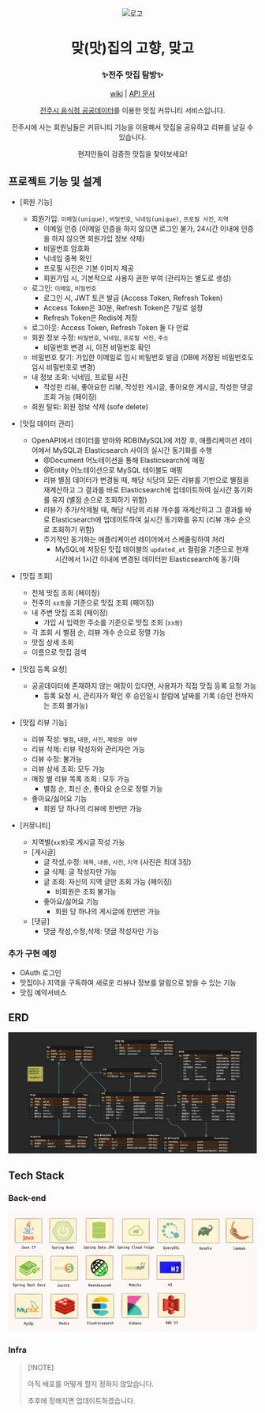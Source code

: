 <div align="center">
<img width="200px" src="https://dthezntil550i.cloudfront.net/pn/latest/pn1608281849186400000834203/1280_960/468201b8-3f90-4f98-b8ae-06aa4f156741.png" alt="로고"/>

# 맞(맛)집의 고향, 맞고

### ✨전주 맛집 탐방✨

[wiki](https://github.com/kingseungil/matgo/wiki) |
[API 문서]()

[전주시 음식점 공공데이터](https://www.data.go.kr/tcs/dss/selectFileDataDetailView.do?publicDataPk=15076735#tab-layer-openapi)를
이용한 맛집 커뮤니티 서비스입니다.

전주시에 사는 회원님들은 커뮤니티 기능을 이용해서 맛집을 공유하고 리뷰를 남길 수 있습니다.

현지인들이 검증한 맛집을 찾아보세요!

</div>

## 프로젝트 기능 및 설계

- [회원 기능]
    - 회원가입: `이메일(unique)`, `비밀번호`, `닉네임(unique)`, `프로필 사진`, `지역`
        - 이메일 인증 (이메일 인증을 하지 않으면 로그인 불가, 24시간 이내에 인증을 하지 않으면 회원가입 정보 삭제)
        - 비밀번호 암호화
        - 닉네임 중복 확인
        - 프로필 사진은 기본 이미지 제공
        - 회원가입 시, 기본적으로 사용자 권한 부여 (관리자는 별도로 생성)
    - 로그인: `이메일`, `비밀번호`
        - 로그인 시, JWT 토큰 발급 (Access Token, Refresh Token)
        - Access Token은 30분, Refresh Token은 7일로 설정
        - Refresh Token은 Redis에 저장
    - 로그아웃: Access Token, Refresh Token 둘 다 만료
    - 회원 정보 수정: `비밀번호`, `닉네임`, `프로필 사진`, `주소`
        - 비밀번호 변경 시, 이전 비밀번호 확인
    - 비밀번호 찾기: 가입한 이메일로 임시 비밀번호 발급 (DB에 저장된 비밀번호도 임시 비밀번호로 변경)
    - 내 정보 조회: 닉네임, 프로필 사진
        - 작성한 리뷰, 좋아요한 리뷰, 작성한 게시글, 좋아요한 게시글, 작성한 댓글 조회 가능 (페이징)
    - 회원 탈퇴: 회원 정보 삭제 (sofe delete)

- [맛집 데이터 관리]
    - OpenAPI에서 데이터를 받아와 RDB(MySQL)에 저장 후, 애플리케이션 레이어에서 MySQL과 Elasticsearch 사이의 실시간 동기화를 수행
        - @Document 어노테이션을 통해 Elasticsearch에 매핑
        - @Entity 어노테이션으로 MySQL 테이블도 매핑
        - 리뷰 별점 데이터가 변경될 때, 해당 식당의 모든 리뷰를 기반으로 별점을 재계산하고 그 결과를 바로 Elasticsearch에 업데이트하여 실시간 동기화를 유지 (별점 순으로 조회하기 위함)
        - 리뷰가 추가/삭제될 때, 해당 식당의 리뷰 개수를 재계산하고 그 결과를 바로 Elasticsearch에 업데이트하여 실시간 동기화를 유지 (리뷰 개수 순으로 조회하기 위함)
        - 주기적인 동기화는 애플리케이션 레이어에서 스케줄링하여 처리
            - MySQL에 저장된 맛집 테이블의 `updated_at` 컬럼을 기준으로 현재 시간에서 1시간 이내에 변경된 데이터만 Elasticsearch에 동기화

- [맛집 조회]
    - 전체 맛집 조회 (페이징)
    - 전주의 `xx동`을 기준으로 맛집 조회 (페이징)
    - 내 주변 맛집 조회 (페이징)
        - 가입 시 입력한 주소를 기준으로 맛집 조회 (`xx동`)
    - 각 조회 시 별점 순, 리뷰 개수 순으로 정렬 가능
    - 맛집 상세 조회
    - 이름으로 맛집 검색

- [맛집 등록 요청]
    - 공공데이터에 존재하지 않는 매장이 있다면, 사용자가 직접 맛집 등록 요청 가능
        - 등록 요청 시, 관리자가 확인 후 승인일시 컬럼에 날짜를 기록 (승인 전까지는 조회 불가능)

- [맛집 리뷰 기능]
    - 리뷰 작성: `별점`, `내용`, `사진`, `재방문 여부`
    - 리뷰 삭제: 리뷰 작성자와 관리자만 가능
    - 리뷰 수정: 불가능
    - 리뷰 상세 조회: 모두 가능
    - 매장 별 리뷰 목록 조회 : 모두 가능
        - 별점 순, 최신 순, 좋아요 순으로 정렬 가능
    - 좋아요/싫어요 기능
        - 회원 당 하나의 리뷰에 한번만 가능

- [커뮤니티]
    - 지역별(`xx동`)로 게시글 작성 가능
    - [게시글]
        - 글 작성,수정: `제목`, `내용`, `사진`, `지역` (사진은 최대 3장)
        - 글 삭제: 글 작성자만 가능
        - 글 조회: 자신의 지역 글만 조회 가능 (페이징)
            - 비회원은 조회 불가능
        - 좋아요/싫어요 기능
            - 회원 당 하나의 게시글에 한번만 가능
    - [댓글]
        - 댓글 작성,수정,삭제: 댓글 작성자만 가능

### 추가 구현 예정

- OAuth 로그인
- 맛집이나 지역을 구독하여 새로운 리뷰나 정보를 알림으로 받을 수 있는 기능
- 맛집 예약서비스

## ERD

![](images/erd.png)

## Tech Stack

### Back-end

![img.png](images/backend-techstack.png)

### Infra

> \[!NOTE]
>
> 아직 배포를 어떻게 할지 정하지 않았습니다.
>
> 추후에 정해지면 업데이트하겠습니다.
